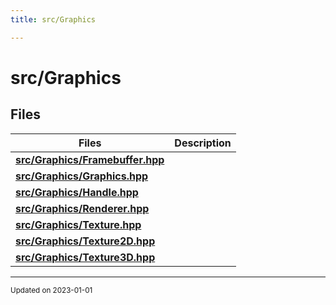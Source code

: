 ```yaml
---
title: src/Graphics

---
```


# src/Graphics





## Files

| Files           | Description    |
| -------------- | -------------- |
| **[src/Graphics/Framebuffer.hpp](/files/Framebuffer_8hpp.md#file-framebuffer.hpp)** |  |
| **[src/Graphics/Graphics.hpp](/files/Graphics_8hpp.md#file-graphics.hpp)** |  |
| **[src/Graphics/Handle.hpp](/files/Handle_8hpp.md#file-handle.hpp)** |  |
| **[src/Graphics/Renderer.hpp](/files/Renderer_8hpp.md#file-renderer.hpp)** |  |
| **[src/Graphics/Texture.hpp](/files/Texture_8hpp.md#file-texture.hpp)** |  |
| **[src/Graphics/Texture2D.hpp](/files/Texture2D_8hpp.md#file-texture2d.hpp)** |  |
| **[src/Graphics/Texture3D.hpp](/files/Texture3D_8hpp.md#file-texture3d.hpp)** |  |






-------------------------------

<sub>Updated on 2023-01-01</sub>
